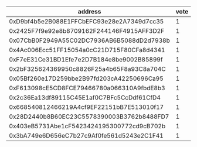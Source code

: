 address|vote|timestamp|signature
---|---|---|---
0xD9bf4b5e2B088E1FFCbEFC93e28e2A7349d7cc35|1|1606829148|0x46ff0ced64e30fec63d2edbf48bc7d87d5d447afd6408591611f84b3116c593277e9312059d4f0e20f10911278b916f379ee1797d73646d1d748f6d1863287051c
0x2425F7f9e92e8b8709162F244146F4915AFF3D2F|1|1606829153|0x538f2ec9d4f775cc786ccd5abbbb40225102f381a4df242cd87fd86ee7adc269561b7d79914869d1b99400a8321423a265dc47e0abc6c4707a2904bcc4600bbb1c
0x07CbB0F2949A55C02DC7936AB6B5088dD2d7938b|1|1606829340|0xed323bc992550d062cac4b2f434b56af199c1c1d84f76ce6f4a64f9498c9c1a47cbe1c95e5401be804ff7fa6060b52df751f29b0a4c7f662d0a5ed11c7ff53981c
0x4Ac006Ecc51FF15054a0cC21D715F80CFa8d4341|1|1606829691|0x4a8bff1f66c6371d9eb0a639b92196873b82a5df48cfa2491725842cc885a8eb3a24a4990b34cfa6329044859564e30e67b972da0a1a1b135739de849241430a1c
0xF7eE31Ce31BD1Efe7e2D7B184e8be9002B85899f|1|1606830475|0xaa011d9fb96f3aa096b164b997ef0f34fa860749a349257d573d09975d6f283a15551962a6e58ed944fd1f59781af7fe20d9adc5c6c58ae6d112289663e839211c
0x2bF325624369950c8826F25a4b65F8a93C8a704C|1|1606832025|0x1924e02740f4d413bd5eebf587fcdc92fc4b2f8ac7d0c8064fb805b1a82f946e42655e126f6ab9817170f8fdafddfb20f6a116bace2011c5f92d30c3f650d76e1b
0x05Bf260e17D259bbe2B97fd203cA42250696Ca95|1|1606833138|0x6e4dbcc6ea1fcd7802c7cb12c35070fcd2040c5fc0d679d0afc212ade89ad8436b07efdd6b0013599680b2008ec408ecac7ba89149389783cec1c2a8efbfe3e01b
0xF613098cE5CD8FCE79466780a066310A9fbdE8b3|1|1606835625|0x19cadd7af81cc62edb974ad55d1f80a131ee93aad61ce14f47b061860b7416f8530dd1c592d2ad71cf437491b42a51407957dcc149f8b9e8ba1556de81faf3931b
0x2c36Ea13df89115C45E1af0C7BFc5CcDdf61CfD4|1|1606836102|0xd33dc312008fad25c4c831ff0342cf32a7738ce605dc826c450e76a136b6866457cb9aa6ed88fed7b831f1ea684cc425e4a16615d9372d1e8a87d7a7b6617eeb1c
0x668540812466219A4cf9EF22151bB7E513010f17|1|1606839202|0xc2cf557756d1585fb6d20f3d21a74cd7837752b1db6702f6ecebb232a8fea3cd282e1a3af052a8f03e2805d02177884d8c154cac3628379ee522cdea39159d1d1b
0x28D2440b8B60EC23C5578390003B3762b8488FD7|1|1606846281|0x95c97cb8053fdb9c8a53f9e013476709206a342f16ada85e4ebe16c49db2fa3d28c5191f49211c5652b5ed3752728e376ec466ad1c1beae76652080f908e3d301c
0x403eB5731Abe1cF5423424195300772cd9cB702b|1|1606846917|0x5aebb835f2a6a6778e866a7fd56670ff7c4a359b1e9c44a1e7e9b6ae804814195c047098364b2cb5bab76010f86b1ad0029e936c1262267a95b54c036be834661c
0x3bA749e6D656eC7b27c9Af0fe561d5243e2C1F41|1|1606847236|0x5d60876ecb024a4f38eb8bbc7b988b18a60c1e0e69dc1e27437c9ad4961cf2481d434d321b876f96bffee90c20d8bda274ebb75a44357004e6fd79668c1230dd1b